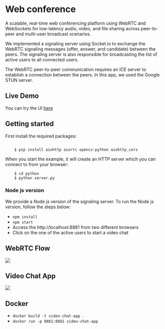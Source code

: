 # Web conference

 A scalable, real-time web conferencing platform using WebRTC and WebSockets for low-latency audio, video, and file sharing across peer-to-peer and multi-user broadcast scenarios.

We implemented a signaling server using Socket.io to exchange the WebRTC signaling messages (offer, answer, and candidate) between the peers. 
The signaling server is also responsible for broadcasting the list of active users to all connected users.

The WebRTC peer-to-peer communication requires an ICE server to establish a connection between the peers. In this app, we used the Google STUN server.

## Live Demo
You can try the UI [here](https://apssouza22.github.io/video-chat-rtc/public/)    

## Getting started

First install the required packages:

```code-block:: console

    $ pip install aiohttp aiortc opencv-python aiohttp_cors
```

When you start the example, it will create an HTTP server which you
can connect to from your browser:

```code-block:: console
    $ cd python 
    $ python server.py
```

### Node js version

We provide a Node js version of the signaling server. To run the Node js version, follow the steps below:

- `npm install`
- `npm start`
- Access the http://localhost:8881 from two different browsers
- Click on the one of the active users to start a video chat

## WebRTC Flow
<img src="webrtc-flow.jpeg">

## Video Chat App
<img src="video-chat.png">


## Docker
- `docker build -t video-chat-app .`
- `docker run -p 8881:8881 video-chat-app`



